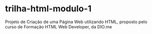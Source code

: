 # trilha-html-modulo-1
Projeto de Criação de uma Página Web utilizando HTML, proposto pelo curso de Formação HTML Web Developer, da DIO.me
